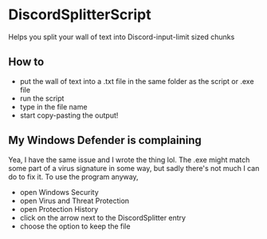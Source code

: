 # DiscordSplitterScript
Helps you split your wall of text into Discord-input-limit sized chunks

## How to
* put the wall of text into a .txt file in the same folder as the script or .exe file
* run the script
* type in the file name
* start copy-pasting the output!

## My Windows Defender is complaining 
Yea, I have the same issue and I wrote the thing lol. The .exe might match some part of a virus signature in some way, but sadly there's not much I can do to fix it.
To use the program anyway,
* open Windows Security
* open Virus and Threat Protection
* open Protection History
* click on the arrow next to the DiscordSplitter entry
* choose the option to keep the file
